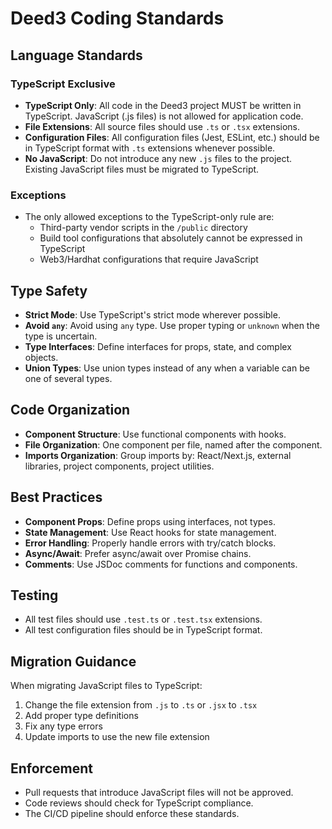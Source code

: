 # Deed3 Coding Standards

## Language Standards

### TypeScript Exclusive

- **TypeScript Only**: All code in the Deed3 project MUST be written in TypeScript. JavaScript (.js files) is not allowed for application code.
- **File Extensions**: All source files should use `.ts` or `.tsx` extensions.
- **Configuration Files**: All configuration files (Jest, ESLint, etc.) should be in TypeScript format with `.ts` extensions whenever possible.
- **No JavaScript**: Do not introduce any new `.js` files to the project. Existing JavaScript files must be migrated to TypeScript.
  
### Exceptions

- The only allowed exceptions to the TypeScript-only rule are:
  - Third-party vendor scripts in the `/public` directory
  - Build tool configurations that absolutely cannot be expressed in TypeScript
  - Web3/Hardhat configurations that require JavaScript
  
## Type Safety

- **Strict Mode**: Use TypeScript's strict mode wherever possible.
- **Avoid `any`**: Avoid using `any` type. Use proper typing or `unknown` when the type is uncertain.
- **Type Interfaces**: Define interfaces for props, state, and complex objects.
- **Union Types**: Use union types instead of any when a variable can be one of several types.

## Code Organization

- **Component Structure**: Use functional components with hooks.
- **File Organization**: One component per file, named after the component.
- **Imports Organization**: Group imports by: React/Next.js, external libraries, project components, project utilities.

## Best Practices

- **Component Props**: Define props using interfaces, not types.
- **State Management**: Use React hooks for state management.
- **Error Handling**: Properly handle errors with try/catch blocks.
- **Async/Await**: Prefer async/await over Promise chains.
- **Comments**: Use JSDoc comments for functions and components.

## Testing

- All test files should use `.test.ts` or `.test.tsx` extensions.
- All test configuration files should be in TypeScript format.

## Migration Guidance

When migrating JavaScript files to TypeScript:

1. Change the file extension from `.js` to `.ts` or `.jsx` to `.tsx`
2. Add proper type definitions
3. Fix any type errors
4. Update imports to use the new file extension

## Enforcement

- Pull requests that introduce JavaScript files will not be approved.
- Code reviews should check for TypeScript compliance.
- The CI/CD pipeline should enforce these standards.
